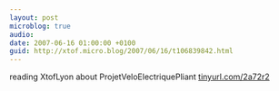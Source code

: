 ```yaml
---
layout: post
microblog: true
audio: 
date: 2007-06-16 01:00:00 +0100
guid: http://xtof.micro.blog/2007/06/16/t106839842.html
---
```

reading XtofLyon about  ProjetVeloElectriquePliant [tinyurl.com/2a72r2](http://tinyurl.com/2a72r2)
